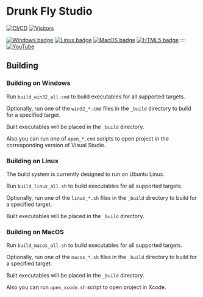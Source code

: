 
Drunk Fly Studio
================

[![CI/CD](https://github.com/drunkflystudio/drunkflystudio/actions/workflows/ci.yml/badge.svg)](https://github.com/drunkflystudio/drunkflystudio/actions/workflows/ci.yml)
[![Visitors](https://api.visitorbadge.io/api/visitors?path=https%3A%2F%2Fgithub.com%2Fdrunkflystudio%2Fdrunkflystudio&countColor=%230c7ebe&style=flat&labelStyle=none)](https://visitorbadge.io/status?path=https%3A%2F%2Fgithub.com%2Fdrunkflystudio%2Fdrunkflystudio)

[![Windows badge](https://custom-icon-badges.demolab.com/badge/Windows-0078D6?logo=windows11&logoColor=white)](#)
[![Linux badge](https://img.shields.io/badge/Linux-FCC624?logo=linux&logoColor=black)](#)
[![MacOS badge](https://img.shields.io/badge/macOS-5F5F5F?style=flat&logo=apple&logoColor=white)](#)
[![HTML5 badge](https://img.shields.io/badge/HTML5-E34F26?style=flat&logo=html5&logoColor=white)](#)
:::
[![YouTube](https://img.shields.io/badge/YouTube-%23FF0000.svg?logo=YouTube&logoColor=white)](https://youtube.com/drunkfly)

Building
--------

### Building on Windows

Run `build_win32_all.cmd` to build executables for all supported targets.

Optionally, run one of the `win32_*.cmd` files in the `_build` directory to build for a specified target.

Built executables will be placed in the `_build` directory.

Also you can run one of `open_*.cmd` scripts to open project
in the corresponding version of Visual Studio.

### Building on Linux

The build system is currently designed to run on Ubuntu Linux.

Run `build_linux_all.sh` to build executables for all supported targets.

Optionally, run one of the `linux_*.sh` files in the `_build` directory to build for a specified target.

Built executables will be placed in the `_build` directory.

### Building on MacOS

Run `build_macos_all.sh` to build executables for all supported targets.

Optionally, run one of the `macos_*.sh` files in the `_build` directory to build for a specified target.

Built executables will be placed in the `_build` directory.

Also you can run `open_xcode.sh` script to open project in Xcode.
